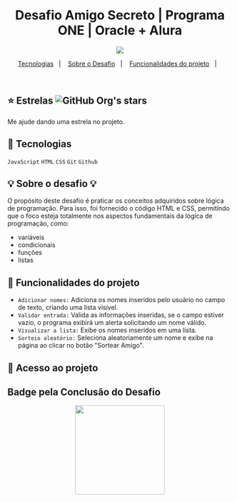 <h1 align="center">Desafio Amigo Secreto | Programa ONE | Oracle + Alura</h1>

<p align="center">
<img loading="lazy" src="http://img.shields.io/static/v1?label=STATUS&message=EM%20DESENVOLVIMENTO&color=GREEN&style=for-the-badge"/>
</p>
  
<p align="center">
  <a href="#-tecnologias">Tecnologias</a>&nbsp;&nbsp;&nbsp;|&nbsp;&nbsp;&nbsp;
  <a href="#-projeto">Sobre o Desafio</a>&nbsp;&nbsp;&nbsp;|&nbsp;&nbsp;&nbsp;
  <a href="#-layout">Funcionalidades do projeto</a>&nbsp;&nbsp;&nbsp;|&nbsp;&nbsp;&nbsp;
</p>

<br>

## ⭐ Estrelas ![GitHub Org's stars](https://img.shields.io/github/stars/raypher)

 Me ajude dando uma estrela no projeto.

## 🚀 Tecnologias

`JavaScript` 
`HTML`
`CSS`
`Git`
`Github`

## 💡 Sobre o desafio 💡

O propósito deste desafio é praticar os conceitos adquiridos sobre lógica de programação.
Para isso, foi fornecido o código HTML e CSS, permitindo que o foco esteja totalmente nos aspectos fundamentais da lógica de programação, como:

- variáveis
- condicionais
- funções
- listas

## :hammer: Funcionalidades do projeto

- `Adicionar nomes:` Adiciona os nomes inseridos pelo usuário no campo de texto, criando uma lista visível.
- `Validar entrada:` Valida as informações inseridas, se o campo estiver vazio, o programa exibirá um alerta solicitando um nome válido.
- `Visualizar a lista:` Exibe os nomes inseridos em uma lista.
- `Sorteio aleatório:` Seleciona aleatoriamente um nome e exibe na página ao clicar no botão "Sortear Amigo".

## 📁 Acesso ao projeto



## Badge pela Conclusão do Desafio

<p align="center">
     <img width="200" heigth="200" src="">
</p>
